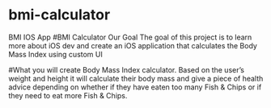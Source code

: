 # bmi-calculator
BMI IOS App
#BMI Calculator
Our Goal
The goal of this project is to learn more about iOS dev and create an iOS application that calculates the Body Mass Index using custom UI

#What you will create
Body Mass Index calculator. Based on the user’s weight and height it will calculate their body mass and give a piece of health advice depending on whether if they have eaten too many Fish & Chips or if they need to eat more Fish & Chips.

